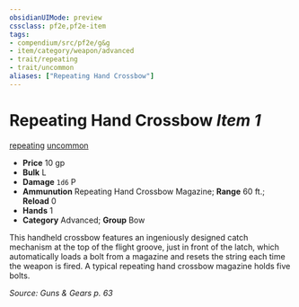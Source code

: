 ```yaml
---
obsidianUIMode: preview
cssclass: pf2e,pf2e-item
tags:
- compendium/src/pf2e/g&g
- item/category/weapon/advanced
- trait/repeating
- trait/uncommon
aliases: ["Repeating Hand Crossbow"]
---
```

# Repeating Hand Crossbow *Item 1*  
[repeating](../../../rules/traits/repeating-g-g.md)  [uncommon](../../../rules/traits/uncommon.md)  

- **Price** 10 gp
- **Bulk** L
- **Damage** `1d6` P
- **Ammunution** Repeating Hand Crossbow Magazine; **Range** 60 ft.; **Reload** 0
- **Hands** 1
- **Category** Advanced; **Group** Bow 

This handheld crossbow features an ingeniously designed catch mechanism at the top of the flight groove, just in front of the latch, which automatically loads a bolt from a magazine and resets the string each time the weapon is fired. A typical repeating hand crossbow magazine holds five bolts.

*Source: Guns & Gears p. 63*
